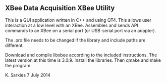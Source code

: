 XBee Data Acquisition XBee Utility
----------------------------------

This is a GUI application written in C++ and using QT4. This allows user
interaction at a low level with an XBee. Assembles and sends API commands to an
XBee on a serial port (or USB-serial port via an adapter).

The .pro file needs to be changed if the library and include paths are
different.

Download and compile libxbee according to the included instructions. The
latest version at this time is 3.0.9. Install the libraries. Then qmake and make
the program.

K. Sarkies
7 July 2014


